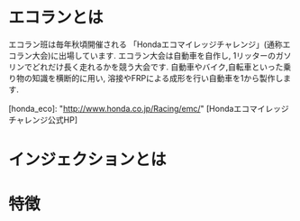 # エコランとは
エコラン班は毎年秋頃開催される
「Hondaエコマイレッジチャレンジ」(通称エコラン大会)に出場しています.
エコラン大会は自動車を自作し,
1リッターのガソリンでどれだけ長く走れるかを競う大会です.
自動車やバイク,自転車といった乗り物の知識を横断的に用い,
溶接やFRPによる成形を行い自動車を1から製作します.

[honda_eco]: "http://www.honda.co.jp/Racing/emc/" [Hondaエコマイレッジチャレンジ公式HP]

# インジェクションとは

# 特徴
